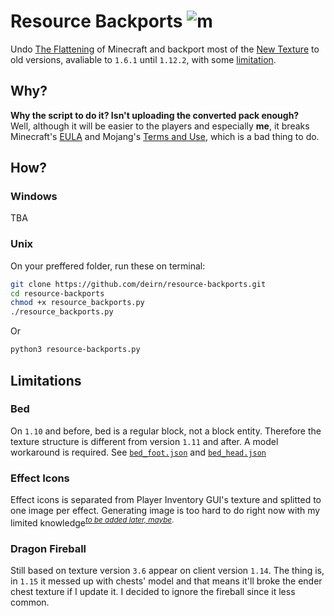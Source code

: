 # Resource Backports ![m][badge1]
Undo [The Flattening][wiki/flattening] of Minecraft and backport most of the [New Texture][wiki/texture_update] to old versions, avaliable to `1.6.1` until `1.12.2`, with some [limitation](#limitations). 
## Why?
**Why the script to do it? Isn't uploading the converted pack enough?**  
Well, although it will be easier to the players and especially **me**, it breaks Minecraft's [EULA][eula] and Mojang's [Terms and Use][terms], which is a bad thing to do.

## How?
### Windows
TBA

### Unix
On your preffered folder, run these on terminal:
```bash
git clone https://github.com/deirn/resource-backports.git
cd resource-backports
chmod +x resource_backports.py
./resource_backports.py
```
Or
```bash
python3 resource-backports.py
```

## Limitations
### Bed
On `1.10` and before, bed is a regular block, not a block entity. Therefore the texture structure is different from version `1.11` and after. A model workaround is required. See [`bed_foot.json`][bed_f] and [`bed_head.json`][bed_h]

### Effect Icons
Effect icons is separated from Player Inventory GUI's texture and splitted to one image per effect. Generating image is too hard to do right now with my limited knowledge<sup>[*to be added later, maybe*]().</sup>

### Dragon Fireball
Still based on texture version `3.6` appear on client version `1.14`. The thing is, in `1.15` it messed up with chests' model and that means it'll broke the ender chest texture if I update it. I decided to ignore the fireball since it less common.


[badge1]: https://img.shields.io/badge/Minecraft-Java%20Edition-brightgreen
[wiki/flattening]: https://minecraft.gamepedia.com/Java_Edition_1.13/Flattening
[wiki/texture_update]: https://minecraft.gamepedia.com/Texture_Update
[eula]: https://account.mojang.com/documents/minecraft_eula
[terms]: https://account.mojang.com/terms
[client.jar]: https://launcher.mojang.com/v1/objects/8c325a0c5bd674dd747d6ebaa4c791fd363ad8a9/client.jar
[mappings]: mappings.json
[bed_f]: workarounds/bed_foot.json
[bed_h]: workarounds/bed_head.json
[update_aquatic]: https://minecraft.gamepedia.com/Update_Aquatic
